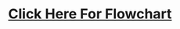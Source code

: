 # [Click Here For Flowchart](https://www.canva.com/design/DAGGC-O0FAo/TwbTUIBVbk1F2tRtVVLIXw/view?utm_content=DAGGC-O0FAo&utm_campaign=designshare&utm_medium=link&utm_source=editor)
